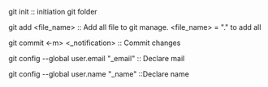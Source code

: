 git init :: initiation git folder

git add <file_name> :: Add all file to git manage. <file_name> = "." to add all

git commit <-m> <_notification> :: Commit changes

git config --global user.email "_email" :: Declare mail

git config --global user.name "_name" ::Declare name